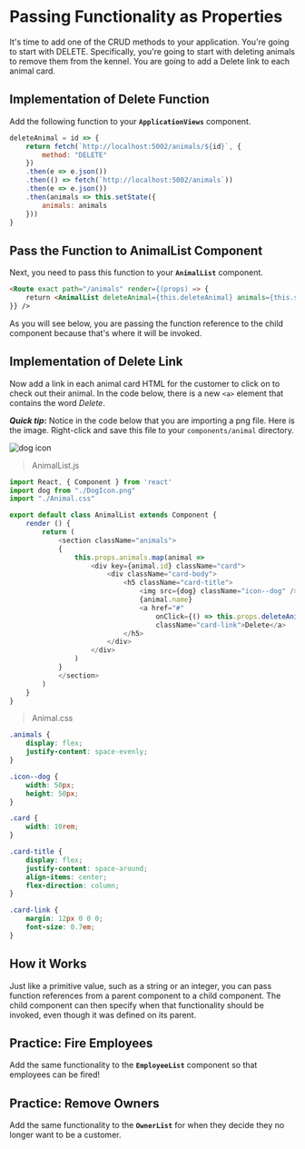 # Passing Functionality as Properties

It's time to add one of the CRUD methods to your application. You're going to start with DELETE. Specifically, you're going to start with deleting animals to remove them from the kennel. You are going to add a Delete link to each animal card.

## Implementation of Delete Function

Add the following function to your **`ApplicationViews`** component.

```js
deleteAnimal = id => {
    return fetch(`http://localhost:5002/animals/${id}`, {
        method: "DELETE"
    })
    .then(e => e.json())
    .then(() => fetch(`http://localhost:5002/animals`))
    .then(e => e.json())
    .then(animals => this.setState({
        animals: animals
    }))
}
```

## Pass the Function to AnimalList Component

Next, you need to pass this function to your **`AnimalList`** component.

```html
<Route exact path="/animals" render={(props) => {
    return <AnimalList deleteAnimal={this.deleteAnimal} animals={this.state.animals} />
}} />
```

As you will see below, you are passing the function reference to the child component because that's where it will be invoked.


## Implementation of Delete Link

Now add a link in each animal card HTML for the customer to click on to check out their animal. In the code below, there is a new `<a>` element that contains the word *Delete*.

**_Quick tip_:** Notice in the code below that you are importing a png file. Here is the image. Right-click and save this file to your `components/animal` directory.

![dog icon](https://github.com/stevebrownlee/react-step-by-step/raw/master/src/components/animal/DogIcon.png)

> AnimalList.js

```js
import React, { Component } from 'react'
import dog from "./DogIcon.png"
import "./Animal.css"

export default class AnimalList extends Component {
    render () {
        return (
            <section className="animals">
            {
                this.props.animals.map(animal =>
                    <div key={animal.id} className="card">
                        <div className="card-body">
                            <h5 className="card-title">
                                <img src={dog} className="icon--dog" />
                                {animal.name}
                                <a href="#"
                                    onClick={() => this.props.deleteAnimal(animal.id)}
                                    className="card-link">Delete</a>
                            </h5>
                        </div>
                    </div>
                )
            }
            </section>
        )
    }
}
```

> Animal.css

```css
.animals {
    display: flex;
    justify-content: space-evenly;
}

.icon--dog {
    width: 50px;
    height: 50px;
}

.card {
    width: 10rem;
}

.card-title {
    display: flex;
    justify-content: space-around;
    align-items: center;
    flex-direction: column;
}

.card-link {
    margin: 12px 0 0 0;
    font-size: 0.7em;
}
```

## How it Works

Just like a primitive value, such as a string or an integer, you can pass function references from a parent component to a child component. The child component can then specify when that functionality should be invoked, even though it was defined on its parent.

## Practice: Fire Employees

Add the same functionality to the **`EmployeeList`** component so that employees can be fired!

## Practice: Remove Owners

Add the same functionality to the **`OwnerList`** for when they decide they no longer want to be a customer.
